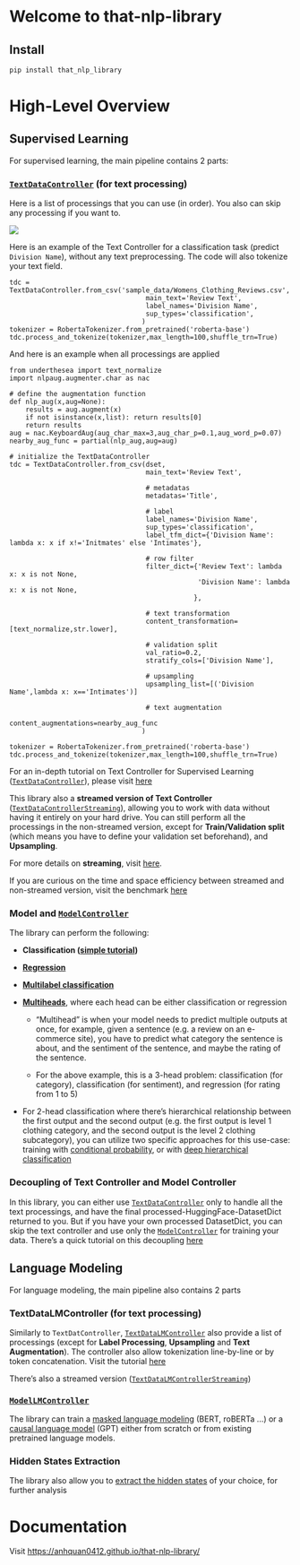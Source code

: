 # Welcome to that-nlp-library

<!-- WARNING: THIS FILE WAS AUTOGENERATED! DO NOT EDIT! -->

## Install

``` sh
pip install that_nlp_library
```

# High-Level Overview

## Supervised Learning

For supervised learning, the main pipeline contains 2 parts:

### **[`TextDataController`](https://anhquan0412.github.io/that-nlp-library/text_main.html#textdatacontroller) (for text processing)**

Here is a list of processings that you can use (in order). You also can
skip any processing if you want to.

![](images/text_processings.PNG)

Here is an example of the Text Controller for a classification task
(predict `Division Name`), without any text preprocessing. The code will
also tokenize your text field.

``` python3
tdc = TextDataController.from_csv('sample_data/Womens_Clothing_Reviews.csv',
                                  main_text='Review Text',
                                  label_names='Division Name',
                                  sup_types='classification',                                  
                                 )
tokenizer = RobertaTokenizer.from_pretrained('roberta-base')
tdc.process_and_tokenize(tokenizer,max_length=100,shuffle_trn=True)
```

And here is an example when all processings are applied

``` python3
from underthesea import text_normalize
import nlpaug.augmenter.char as nac

# define the augmentation function
def nlp_aug(x,aug=None):
    results = aug.augment(x)
    if not isinstance(x,list): return results[0]
    return results
aug = nac.KeyboardAug(aug_char_max=3,aug_char_p=0.1,aug_word_p=0.07)
nearby_aug_func = partial(nlp_aug,aug=aug)

# initialize the TextDataController
tdc = TextDataController.from_csv(dset,
                                  main_text='Review Text',
                                  
                                  # metadatas
                                  metadatas='Title',
                                  
                                  # label
                                  label_names='Division Name',
                                  sup_types='classification',
                                  label_tfm_dict={'Division Name': lambda x: x if x!='Initmates' else 'Intimates'},
                                  
                                  # row filter
                                  filter_dict={'Review Text': lambda x: x is not None,
                                               'Division Name': lambda x: x is not None,
                                              },
                                              
                                  # text transformation
                                  content_transformation=[text_normalize,str.lower],
                                  
                                  # validation split
                                  val_ratio=0.2,
                                  stratify_cols=['Division Name'],
                                  
                                  # upsampling
                                  upsampling_list=[('Division Name',lambda x: x=='Intimates')]
                                  
                                  # text augmentation
                                  content_augmentations=nearby_aug_func
                                 )

tokenizer = RobertaTokenizer.from_pretrained('roberta-base')
tdc.process_and_tokenize(tokenizer,max_length=100,shuffle_trn=True)
```

For an in-depth tutorial on Text Controller for Supervised Learning
([`TextDataController`](https://anhquan0412.github.io/that-nlp-library/text_main.html#textdatacontroller)),
please visit
[here](https://anhquan0412.github.io/that-nlp-library/text_main.html)

This library also a **streamed version of Text Controller**
([`TextDataControllerStreaming`](https://anhquan0412.github.io/that-nlp-library/text_main_streaming.html#textdatacontrollerstreaming)),
allowing you to work with data without having it entirely on your hard
drive. You can still perform all the processings in the non-streamed
version, except for **Train/Validation split** (which means you have to
define your validation set beforehand), and **Upsampling**.

For more details on **streaming**, visit
[here](https://anhquan0412.github.io/that-nlp-library/text_main_streaming.html).

If you are curious on the time and space efficiency between streamed and
non-streamed version, visit the benchmark
[here](https://anhquan0412.github.io/that-nlp-library/text_main_benchmark.html)

### **Model and [`ModelController`](https://anhquan0412.github.io/that-nlp-library/model_main.html#modelcontroller)**

The library can perform the following:

- **Classification ([simple
  tutorial](https://anhquan0412.github.io/that-nlp-library/model_classification_tutorial.html))**

- **[Regression](https://anhquan0412.github.io/that-nlp-library/roberta_multihead_regression.html)**

- **[Multilabel
  classification](https://anhquan0412.github.io/that-nlp-library/roberta_multilabel.html)**

- **[Multiheads](https://anhquan0412.github.io//that-nlp-library/roberta_multihead.html)**,
  where each head can be either classification or regression

  - “Multihead” is when your model needs to predict multiple outputs at
    once, for example, given a sentence (e.g. a review on an e-commerce
    site), you have to predict what category the sentence is about, and
    the sentiment of the sentence, and maybe the rating of the sentence.

  - For the above example, this is a 3-head problem: classification (for
    category), classification (for sentiment), and regression (for
    rating from 1 to 5)

- For 2-head classification where there’s hierarchical relationship
  between the first output and the second output (e.g. the first output
  is level 1 clothing category, and the second output is the level 2
  clothing subcategory), you can utilize two specific approaches for
  this use-case: training with [conditional
  probability](https://anhquan0412.github.io/that-nlp-library/roberta_conditional_prob.html),
  or with [deep hierarchical
  classification](https://anhquan0412.github.io/that-nlp-library/roberta_dhc.html)

### Decoupling of Text Controller and Model Controller

In this library, you can either use
[`TextDataController`](https://anhquan0412.github.io/that-nlp-library/text_main.html#textdatacontroller)
only to handle all the text processings, and have the final
processed-HuggingFace-DatasetDict returned to you. But if you have your
own processed DatasetDict, you can skip the text controller and use only
the
[`ModelController`](https://anhquan0412.github.io/that-nlp-library/model_main.html#modelcontroller)
for training your data. There’s a quick tutorial on this decoupling
[here](https://anhquan0412.github.io/that-nlp-library/model_classification_tutorial.html#train-model-with-only-a-tokenized-datasetdict-no-textdatacontroller)

## Language Modeling

For language modeling, the main pipeline also contains 2 parts

### TextDataLMController (for text processing)

Similarly to `TextDatController`,
[`TextDataLMController`](https://anhquan0412.github.io/that-nlp-library/text_main_lm.html#textdatalmcontroller)
also provide a list of processings (except for **Label Processing**,
**Upsampling** and **Text Augmentation**). The controller also allow
tokenization line-by-line or by token concatenation. Visit the tutorial
[here](https://anhquan0412.github.io/that-nlp-library/text_main_lm.html)

There’s also a streamed version
([`TextDataLMControllerStreaming`](https://anhquan0412.github.io/that-nlp-library/text_main_lm_streaming.html#textdatalmcontrollerstreaming))

### [`ModelLMController`](https://anhquan0412.github.io/that-nlp-library/model_lm_main.html#modellmcontroller)

The library can train a [masked language
modeling](https://anhquan0412.github.io/that-nlp-library/model_lm_roberta_tutorial.html)
(BERT, roBERTa …) or a [causal language
model](https://anhquan0412.github.io/that-nlp-library/model_lm_gpt2_tutorial.html)
(GPT) either from scratch or from existing pretrained language models.

### Hidden States Extraction

The library also allow you to [extract the hidden
states](https://anhquan0412.github.io/that-nlp-library/hidden_states.html)
of your choice, for further analysis

# Documentation

Visit <https://anhquan0412.github.io/that-nlp-library/>
